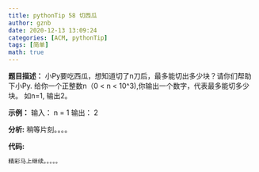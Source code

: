 ```yaml
---
title: pythonTip 58 切西瓜
author: gznb
date: 2020-12-13 13:09:24
categories: [ACM, pythonTip]
tags: [简单]
math: true
---
```


**题目描述：**
小Py要吃西瓜，想知道切了n刀后，最多能切出多少块？请你们帮助下小Py.
给你一个正整数n（0 < n < 10^3),你输出一个数字，代表最多能切多少块。
如n=1, 输出2。

**示例：**
输入：
n = 1
输出：
2


**分析:**
稍等片刻。。。。

**代码:**
```python
精彩马上继续。。。。。
```
